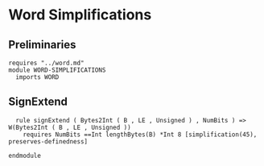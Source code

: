 # Word Simplifications

## Preliminaries

```k
requires "../word.md"
module WORD-SIMPLIFICATIONS
  imports WORD
```

## SignExtend

```k
  rule signExtend ( Bytes2Int ( B , LE , Unsigned ) , NumBits ) => W(Bytes2Int ( B , LE , Unsigned ))
    requires NumBits ==Int lengthBytes(B) *Int 8 [simplification(45), preserves-definedness]
```

```k
endmodule
```